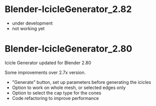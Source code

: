 # Blender-IcicleGenerator_2.82
* under development
* not working yet

# Blender-IcicleGenerator_2.80
Icicle Generator updated for Blender 2.80

Some improvements over 2.7x version.

* "Generate" button, set up parameters before generating the icicles
* Option to work on whole mesh, or selected edges only
* Option to select the cap type for the cones
* Code refactoring to improve performance
